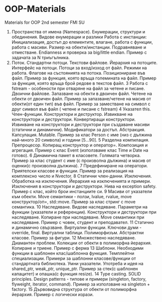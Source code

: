 # OOP-Materials
Materials for OOP 2nd semester FMI SU

1. Пространства от имена (Namespace). Енумерации, структури и обединения. Видове енумерации и
разлики
Работа с инстанции: Инициализация, достъп до елементите, влагане, работа с функции, работа с
масиви.
Размер на обекти/инстанции. Подравняване и отместване. Endianness и проверка за big/little endian.
Пример с задачата за N триъгълника.
2. Поток. Стандартни потоци. Текстови файлове. Йерархия на потоците. Интерфейс на потоци.
Потоци за вход/изход от файл. Режими на работа. Флагове на състоянията на потока.
Позициониране във файл.
Пример за функция, която връща големината на файл.
Пример за функция, която връща брой редове в текстов файл.
3 Работа с fstream - особености при отваряне на файл за четене и писане.
Двоични файлове. Запазване на обекти в двоичен файл. Четене на обекти от двоичен файл.
Пример за запазване/четене на масив от обекти(от един тип) във файл.
Пример за заместване на символ с друг символ във файл ( четене и писане с fstream)
4 Указател this. Член-функции. Конструктори и деструктор. Извикване на конструктори и
деструктори. Конвертиращи конструктори. Извикване на конструктори и деструктори при
създаване масиви (статични и динамични). Модификатори за достъп. Абстракция. Капсулация.
Mutable.
Пример за клас Person с име (низ с дължина най-много 20 символа) и години [5...90].
5 Разделна компилация. Препроцесор. Копиращ конструктор и оператор=. Композиция и агрегация.
Пример с клас Event (използваме клас Time и Date на готово).
6 Динамична памет в класовете. Голямата четворка.
Пример за клас студент с име (с произволна дължина) и масив от оценки(с произволна дължина).
7 Предефиниране на оператори. Приятелски класове и функции.
Пример за реализация на комплексно число и Nvector.
8 Статични член-данни. Изключения. Обработка на изключения. Йерархия на изключенията и
примери. Изключения в конструктори и деструктори. Нива на exception safety.
Пример с клас, който брои инстанциите си.
9 Масиви от указатели към обекти. Move семантики - ползи, lvalue, rvalue, move конструктор/оп=,
std::move. Пример за клас стринг с move семантика.
10 Наследяване. Видове наследяване. Параметри на функции (указатели и референции).
Конструктори и деструктори при наследяване. Копиране при наследяване. Move семантики при
наследяване.
Пример с човек, студент и преподавател.
11 Статично и динамично свързване. Виртуални функции. Ключови думи - override, final. Виртуални
таблици. Полиморфизъм. Абстрактни класове.
Пример за фигури.
12 Множествено наследяване. Диамантен проблем.
Колекции от обекти в полиморфна йерархия. Копиране и триене.
Пример с ферма
13 Шаблони. Необходими функции в шаблонен клас/шаблонна функция. Темплейтни специализации.
Примери за шаблонни класове/функции от стандартната библиотека.
Умни указатели. Употреба и идея на shared_ptr, weak_ptr, unique_ptr.
Пример за стек(с шаблонен капацитет) и опашка(с функция resize).
14 Type casting. SOLID principles. Design patterns - типове и примери (singleton, factory, flyweight, iterator,
command).
Пример за използване на singleton + factory.
15 Дървовидна структура от обекти от полиморфна йерархия.
Пример с логически изрази.
